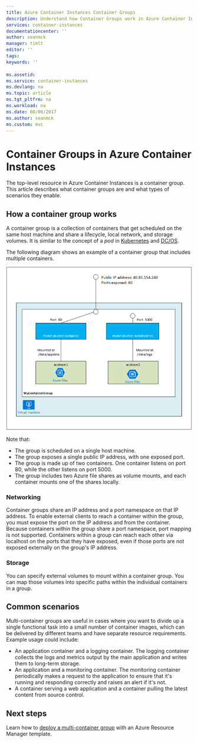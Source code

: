 ```yaml
---
title: Azure Container Instances Container Groups
description: Understand how Container Groups work in Azure Container Instances
services: container-instances
documentationcenter: ''
author: seanmck
manager: timlt
editor: ''
tags: 
keywords: ''

ms.assetid: 
ms.service: container-instances
ms.devlang: na
ms.topic: article
ms.tgt_pltfrm: na
ms.workload: na
ms.date: 08/08/2017
ms.author: seanmck
ms.custom: mvc
---
```


# Container Groups in Azure Container Instances

The top-level resource in Azure Container Instances is a container group. This article describes what container groups are and what types of scenarios they enable.

## How a container group works

A container group is a collection of containers that get scheduled on the same host machine and share a lifecycle, local network, and storage volumes. It is similar to the concept of a *pod* in [Kubernetes](https://kubernetes.io/docs/concepts/workloads/pods/pod/) and [DC/OS](https://dcos.io/docs/1.9/deploying-services/pods/).

The following diagram shows an example of a container group that includes multiple containers.

![Container groups example][container-groups-example]

Note that:

- The group is scheduled on a single host machine.
- The group exposes a single public IP address, with one exposed port.
- The group is made up of two containers. One container listens on port 80, while the other listens on port 5000.
- The group includes two Azure file shares as volume mounts, and each container mounts one of the shares locally.

### Networking

Container groups share an IP address and a port namespace on that IP address. To enable external clients to reach a container within the group, you must expose the port on the IP address and from the container. Because containers within the group share a port namespace, port mapping is not supported. Containers within a group can reach each other via localhost on the ports that they have exposed, even if those ports are not exposed externally on the group's IP address.

### Storage

You can specify external volumes to mount within a container group. You can map those volumes into specific paths within the individual containers in a group.

## Common scenarios

Multi-container groups are useful in cases where you want to divide up a single functional task into a small number of container images, which can be delivered by different teams and have separate resource requirements. Example usage could include:

- An application container and a logging container. The logging container collects the logs and metrics output by the main application and writes them to long-term storage.
- An application and a monitoring container. The monitoring container periodically makes a request to the application to ensure that it's running and responding correctly and raises an alert if it's not.
- A container serving a web application and a container pulling the latest content from source control.

## Next steps

Learn how to [deploy a multi-container group](container-instances-multi-container-group.md) with an Azure Resource Manager template.

<!-- IMAGES -->

[container-groups-example]: ./media/container-instances-container-groups/container-groups-example.png